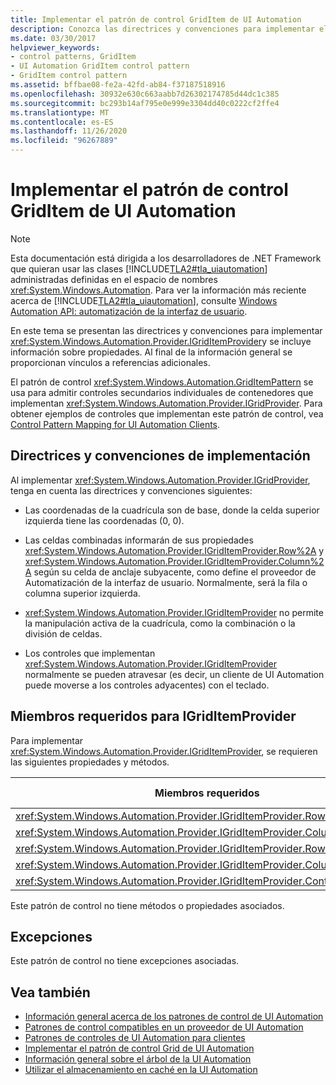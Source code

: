 ```yaml
---
title: Implementar el patrón de control GridItem de UI Automation
description: Conozca las directrices y convenciones para implementar el patrón de control GridItemPattern para los elementos de cuadrícula en la automatización de la interfaz de usuario. Consulte los miembros necesarios para IGridItemProvider.
ms.date: 03/30/2017
helpviewer_keywords:
- control patterns, GridItem
- UI Automation GridItem control pattern
- GridItem control pattern
ms.assetid: bffbae08-fe2a-42fd-ab84-f37187518916
ms.openlocfilehash: 30932e630c663aabb7d26302174785d44dc1c385
ms.sourcegitcommit: bc293b14af795e0e999e3304dd40c0222cf2ffe4
ms.translationtype: MT
ms.contentlocale: es-ES
ms.lasthandoff: 11/26/2020
ms.locfileid: "96267889"
---
```

# <a name="implementing-the-ui-automation-griditem-control-pattern"></a>Implementar el patrón de control GridItem de UI Automation

> [!NOTE]
> Esta documentación está dirigida a los desarrolladores de .NET Framework que quieran usar las clases [!INCLUDE[TLA2#tla_uiautomation](../../../includes/tla2sharptla-uiautomation-md.md)] administradas definidas en el espacio de nombres <xref:System.Windows.Automation>. Para ver la información más reciente acerca de [!INCLUDE[TLA2#tla_uiautomation](../../../includes/tla2sharptla-uiautomation-md.md)], consulte [Windows Automation API: automatización de la interfaz de usuario](/windows/win32/winauto/entry-uiauto-win32).  
  
 En este tema se presentan las directrices y convenciones para implementar <xref:System.Windows.Automation.Provider.IGridItemProvider>y se incluye información sobre propiedades. Al final de la información general se proporcionan vínculos a referencias adicionales.  
  
 El patrón de control <xref:System.Windows.Automation.GridItemPattern> se usa para admitir controles secundarios individuales de contenedores que implementan <xref:System.Windows.Automation.Provider.IGridProvider>. Para obtener ejemplos de controles que implementan este patrón de control, vea [Control Pattern Mapping for UI Automation Clients](control-pattern-mapping-for-ui-automation-clients.md).  
  
<a name="Implementation_Guidelines_and_Conventions"></a>

## <a name="implementation-guidelines-and-conventions"></a>Directrices y convenciones de implementación  

 Al implementar <xref:System.Windows.Automation.Provider.IGridProvider>, tenga en cuenta las directrices y convenciones siguientes:  
  
- Las coordenadas de la cuadrícula son de base, donde la celda superior izquierda tiene las coordenadas (0, 0).  
  
- Las celdas combinadas informarán de sus propiedades <xref:System.Windows.Automation.Provider.IGridItemProvider.Row%2A> y <xref:System.Windows.Automation.Provider.IGridItemProvider.Column%2A> según su celda de anclaje subyacente, como define el proveedor de Automatización de la interfaz de usuario. Normalmente, será la fila o columna superior izquierda.  
  
- <xref:System.Windows.Automation.Provider.IGridItemProvider> no permite la manipulación activa de la cuadrícula, como la combinación o la división de celdas.  
  
- Los controles que implementan <xref:System.Windows.Automation.Provider.IGridItemProvider> normalmente se pueden atravesar (es decir, un cliente de UI Automation puede moverse a los controles adyacentes) con el teclado.  
  
<a name="Required_Members_for_IGridItemProvider"></a>

## <a name="required-members-for-igriditemprovider"></a>Miembros requeridos para IGridItemProvider  

 Para implementar <xref:System.Windows.Automation.Provider.IGridItemProvider>, se requieren las siguientes propiedades y métodos.  
  
|Miembros requeridos|Tipo de miembro|Notas|  
|----------------------|-----------------|-----------|  
|<xref:System.Windows.Automation.Provider.IGridItemProvider.Row%2A>|Propiedad|None|  
|<xref:System.Windows.Automation.Provider.IGridItemProvider.Column%2A>|Propiedad|None|  
|<xref:System.Windows.Automation.Provider.IGridItemProvider.RowSpan%2A>|Propiedad|None|  
|<xref:System.Windows.Automation.Provider.IGridItemProvider.ColumnSpan%2A>|Propiedad|None|  
|<xref:System.Windows.Automation.Provider.IGridItemProvider.ContainingGrid%2A>|Propiedad|None|  
  
 Este patrón de control no tiene métodos o propiedades asociados.  
  
<a name="Exceptions"></a>

## <a name="exceptions"></a>Excepciones  

 Este patrón de control no tiene excepciones asociadas.  
  
## <a name="see-also"></a>Vea también

- [Información general acerca de los patrones de control de UI Automation](ui-automation-control-patterns-overview.md)
- [Patrones de control compatibles en un proveedor de UI Automation](support-control-patterns-in-a-ui-automation-provider.md)
- [Patrones de controles de UI Automation para clientes](ui-automation-control-patterns-for-clients.md)
- [Implementar el patrón de control Grid de UI Automation](implementing-the-ui-automation-grid-control-pattern.md)
- [Información general sobre el árbol de la UI Automation](ui-automation-tree-overview.md)
- [Utilizar el almacenamiento en caché en la UI Automation](use-caching-in-ui-automation.md)
